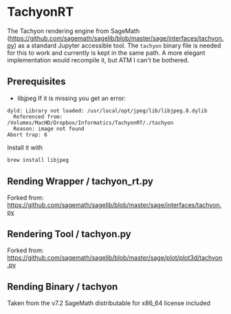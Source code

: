 # TachyonRT
The Tachyon rendering engine from SageMath (https://github.com/sagemath/sagelib/blob/master/sage/interfaces/tachyon.py) as a standard Jupyter accessible tool. The ```tachyon``` binary file is needed for this to work and currently is kept in the same path. A more elegant implementation would recompile it, but ATM I can't be bothered. 

## Prerequisites

- libjpeg
If it is missing you get an error:
```
dyld: Library not loaded: /usr/local/opt/jpeg/lib/libjpeg.8.dylib
  Referenced from: /Volumes/MacHD/Dropbox/Informatics/TachyonRT/./tachyon
  Reason: image not found
Abort trap: 6
```

Install it with

```bash
brew install libjpeg
```

## Rending Wrapper / tachyon_rt.py
Forked from:
https://github.com/sagemath/sagelib/blob/master/sage/interfaces/tachyon.py

## Rendering Tool / tachyon.py
Forked from:
https://github.com/sagemath/sagelib/blob/master/sage/plot/plot3d/tachyon.py

## Rending Binary / tachyon
Taken from the v7.2 SageMath distributable for x86_64 license included